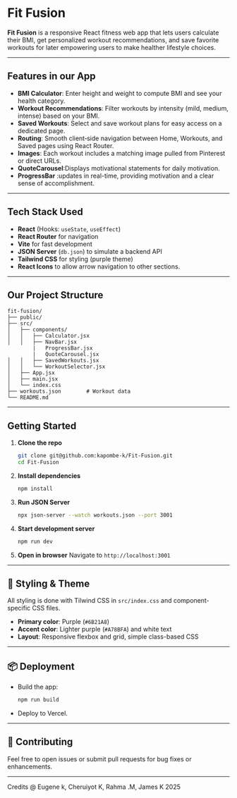 # Fit Fusion

**Fit Fusion** is a responsive React fitness web app that lets users calculate their BMI, get personalized workout recommendations, and save favorite workouts for later empowering users to make healther lifestyle choices.


---

## Features in our App

- **BMI Calculator**: Enter height and weight to compute BMI and see your health category.
- **Workout Recommendations**: Filter workouts by intensity (mild, medium, intense) based on your BMI.
- **Saved Workouts**: Select and save workout plans for easy access on a dedicated page.
- **Routing**: Smooth client‑side navigation between Home, Workouts, and Saved pages using React Router.
- **Images**: Each workout includes a matching image pulled from Pinterest or direct URLs.
- **QuoteCarousel**:Displays motivational statements for daily motivation.
- **ProgressBar** :updates in real-time, providing motivation and a clear sense of accomplishment.​

---

## Tech Stack Used

- **React** (Hooks: `useState`, `useEffect`)
- **React Router** for navigation
- **Vite** for fast development
- **JSON Server** (`db.json`) to simulate a backend API
- **Tailwind CSS** for styling (purple theme)
- **React Icons** to allow arrow navigation to other sections.

---

## Our Project Structure

```
fit-fusion/
├── public/
├── src/
│   ├── components/
│   │   ├── Calculator.jsx
│   │   ├── NavBar.jsx
        |   ProgressBar.jsx
        |   QuoteCarousel.jsx
│   │   ├── SavedWorkouts.jsx
│   │   └── WorkoutSelector.jsx
│   ├── App.jsx
│   ├── main.jsx
│   └── index.css
├── workouts.json        # Workout data
└── README.md
```

---

## Getting Started

1. **Clone the repo**

   ```bash
   git clone git@github.com:kapombe-k/Fit-Fusion.git
   cd Fit-Fusion
   ```

2. **Install dependencies**

   ```bash
   npm install
   ```

3. **Run JSON Server**

   ```bash
   npx json-server --watch workouts.json --port 3001
   ```

4. **Start development server**

   ```bash
   npm run dev
   ```

5. **Open in browser**
   Navigate to `http://localhost:3001`

---

## 🎨 Styling & Theme

All styling is done with Tilwind CSS in `src/index.css` and component-specific CSS files.

- **Primary color**: Purple (`#6B21A8`)
- **Accent color**: Lighter purple (`#A78BFA`) and white text
- **Layout**: Responsive flexbox and grid, simple class-based CSS

---

## 📦 Deployment

- Build the app:
  ```bash
  npm run build
  ```
- Deploy to Vercel.

---

## 🤝 Contributing

Feel free to open issues or submit pull requests for bug fixes or enhancements.

---

Credits @ Eugene k, Cheruiyot K, Rahma .M, James K 2025
